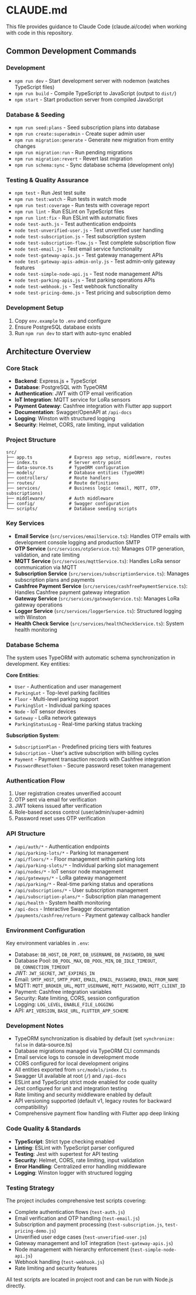 # CLAUDE.md

This file provides guidance to Claude Code (claude.ai/code) when working with code in this repository.

## Common Development Commands

### Development
- `npm run dev` - Start development server with nodemon (watches TypeScript files)
- `npm run build` - Compile TypeScript to JavaScript (output to `dist/`)
- `npm start` - Start production server from compiled JavaScript

### Database & Seeding
- `npm run seed:plans` - Seed subscription plans into database
- `npm run create:superadmin` - Create super admin user
- `npm run migration:generate` - Generate new migration from entity changes
- `npm run migration:run` - Run pending migrations
- `npm run migration:revert` - Revert last migration
- `npm run schema:sync` - Sync database schema (development only)

### Testing & Quality Assurance
- `npm test` - Run Jest test suite
- `npm run test:watch` - Run tests in watch mode
- `npm run test:coverage` - Run tests with coverage report
- `npm run lint` - Run ESLint on TypeScript files
- `npm run lint:fix` - Run ESLint with automatic fixes
- `node test-auth.js` - Test authentication endpoints
- `node test-unverified-user.js` - Test unverified user handling
- `node test-subscription.js` - Test subscription system
- `node test-subscription-flow.js` - Test complete subscription flow
- `node test-email.js` - Test email service functionality
- `node test-gateway-apis.js` - Test gateway management APIs
- `node test-gateway-apis-admin-only.js` - Test admin-only gateway features
- `node test-simple-node-api.js` - Test node management APIs
- `node test-parking-apis.js` - Test parking operations APIs
- `node test-webhook.js` - Test webhook functionality
- `node test-pricing-demo.js` - Test pricing and subscription demo

### Development Setup
1. Copy `env.example` to `.env` and configure
2. Ensure PostgreSQL database exists
3. Run `npm run dev` to start with auto-sync enabled

## Architecture Overview

### Core Stack
- **Backend**: Express.js + TypeScript
- **Database**: PostgreSQL with TypeORM
- **Authentication**: JWT with OTP email verification
- **IoT Integration**: MQTT service for LoRa sensors
- **Payment Gateway**: Cashfree integration with Flutter app support
- **Documentation**: Swagger/OpenAPI at `/api-docs`
- **Logging**: Winston with structured logging
- **Security**: Helmet, CORS, rate limiting, input validation

### Project Structure
```
src/
├── app.ts              # Express app setup, middleware, routes
├── index.ts            # Server entry point
├── data-source.ts      # TypeORM configuration
├── models/             # Database entities (TypeORM)
├── controllers/        # Route handlers
├── routes/             # Route definitions
├── services/           # Business logic (email, MQTT, OTP, subscriptions)
├── middleware/         # Auth middleware
├── config/             # Swagger configuration
└── scripts/            # Database seeding scripts
```

### Key Services
- **Email Service** (`src/services/emailService.ts`): Handles OTP emails with development console logging and production SMTP
- **OTP Service** (`src/services/otpService.ts`): Manages OTP generation, validation, and rate limiting
- **MQTT Service** (`src/services/mqttService.ts`): Handles LoRa sensor communication via MQTT
- **Subscription Service** (`src/services/subscriptionService.ts`): Manages subscription plans and payments
- **Cashfree Payment Service** (`src/services/cashfreePaymentService.ts`): Handles Cashfree payment gateway integration
- **Gateway Service** (`src/services/gatewayService.ts`): Manages LoRa gateway operations
- **Logger Service** (`src/services/loggerService.ts`): Structured logging with Winston
- **Health Check Service** (`src/services/healthCheckService.ts`): System health monitoring

### Database Schema
The system uses TypeORM with automatic schema synchronization in development. Key entities:

**Core Entities**:
- `User` - Authentication and user management
- `ParkingLot` - Top-level parking facilities
- `Floor` - Multi-level parking support
- `ParkingSlot` - Individual parking spaces
- `Node` - IoT sensor devices
- `Gateway` - LoRa network gateways
- `ParkingStatusLog` - Real-time parking status tracking

**Subscription System**:
- `SubscriptionPlan` - Predefined pricing tiers with features
- `Subscription` - User's active subscription with billing cycles
- `Payment` - Payment transaction records with Cashfree integration
- `PasswordResetToken` - Secure password reset token management

### Authentication Flow
1. User registration creates unverified account
2. OTP sent via email for verification
3. JWT tokens issued after verification
4. Role-based access control (user/admin/super-admin)
5. Password reset uses OTP verification

### API Structure
- `/api/auth/*` - Authentication endpoints
- `/api/parking-lots/*` - Parking lot management
- `/api/floors/*` - Floor management within parking lots
- `/api/parking-slots/*` - Individual parking slot management
- `/api/nodes/*` - IoT sensor node management
- `/api/gateways/*` - LoRa gateway management
- `/api/parking/*` - Real-time parking status and operations
- `/api/subscriptions/*` - User subscription management
- `/api/subscription-plans/*` - Subscription plan management
- `/api/health` - System health monitoring
- `/api-docs` - Interactive Swagger documentation
- `/payments/cashfree/return` - Payment gateway callback handler

### Environment Configuration
Key environment variables in `.env`:
- Database: `DB_HOST`, `DB_PORT`, `DB_USERNAME`, `DB_PASSWORD`, `DB_NAME`
- Database Pool: `DB_POOL_MAX`, `DB_POOL_MIN`, `DB_IDLE_TIMEOUT`, `DB_CONNECTION_TIMEOUT`
- JWT: `JWT_SECRET`, `JWT_EXPIRES_IN`
- Email: `SMTP_HOST`, `SMTP_PORT`, `EMAIL`, `EMAIL_PASSWORD`, `EMAIL_FROM_NAME`
- MQTT: `MQTT_BROKER_URL`, `MQTT_USERNAME`, `MQTT_PASSWORD`, `MQTT_CLIENT_ID`
- Payment: Cashfree integration variables
- Security: Rate limiting, CORS, session configuration
- Logging: `LOG_LEVEL`, `ENABLE_FILE_LOGGING`
- API: `API_VERSION`, `BASE_URL`, `FLUTTER_APP_SCHEME`

### Development Notes
- TypeORM synchronization is disabled by default (set `synchronize: false` in data-source.ts)
- Database migrations managed via TypeORM CLI commands
- Email service logs to console in development mode
- CORS configured for local development origins
- All entities exported from `src/models/index.ts`
- Swagger UI available at root (`/`) and `/api-docs`
- ESLint and TypeScript strict mode enabled for code quality
- Jest configured for unit and integration testing
- Rate limiting and security middleware enabled by default
- API versioning supported (default v1, legacy routes for backward compatibility)
- Comprehensive payment flow handling with Flutter app deep linking

### Code Quality & Standards
- **TypeScript**: Strict type checking enabled
- **Linting**: ESLint with TypeScript parser configured
- **Testing**: Jest with supertest for API testing
- **Security**: Helmet, CORS, rate limiting, input validation
- **Error Handling**: Centralized error handling middleware
- **Logging**: Winston logger with structured logging

### Testing Strategy
The project includes comprehensive test scripts covering:
- Complete authentication flows (`test-auth.js`)
- Email verification and OTP handling (`test-email.js`)
- Subscription and payment processing (`test-subscription.js`, `test-pricing-demo.js`)
- Unverified user edge cases (`test-unverified-user.js`)
- Gateway management and IoT integration (`test-gateway-apis.js`)
- Node management with hierarchy enforcement (`test-simple-node-api.js`)
- Webhook handling (`test-webhook.js`)
- Rate limiting and security features

All test scripts are located in project root and can be run with Node.js directly.